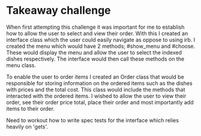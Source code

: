 Takeaway challenge
==================
When first attempting this challenge it was important for me to establish how to allow the user to select and view their order. With this I created an interface class which the user could easily navigate as oppose to using irb. I created the menu which would have 2 methods; #show_menu and #choose. These would display the menu and allow the user to select the indexed dishes respectively. The interface would then call these methods on the menu class.

To enable the user to order items I created an Order class that would be responsible for storing information on the ordered items such as the dishes with prices and the total cost. This class would include the methods that interacted with the ordered items. I wished to allow the user to view their order, see their order price total, place their order and most importantly add items to their order.

Need to workout how to write spec tests for the interface which relies heavily on 'gets'.
